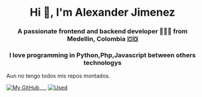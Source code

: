 

<h1 align="center">Hi 👋, I'm Alexander Jimenez</h1>
<h3 align="center">A passionate frontend and backend developer 👨🏻‍💻 from Medellin, Colombia 🇨🇴</h3>

<p align="center">
  <h3 align="center">I love programming in Python,Php,Javascript between others technologys</h3>
</p>


Aun no tengo todos mis repos montados.

[![My GitHub](https://github-readme-stats.vercel.app/api/?username=stevenhdz&count_private=true&theme=tokyonight&showicons=true)]()___ [![Used](https://github-readme-stats.vercel.app/api/top-langs/?username=stevenhdz&langs_count=5&theme=tokyonight)]()
